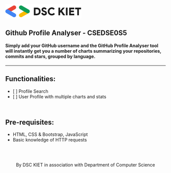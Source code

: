 <img width="240" src="https://raw.githubusercontent.com/dsckiet/resources/master/dsckiet-logo.png" />
<h2 align="left"> Github Profile Analyser - CSEDSE0S5 </h2>
<h4 align="left"> Simply add your GitHub username and the GitHub Profile Analyser tool will instantly get you a number of charts summarizing your repositories, commits and stars, grouped by language.<h4>

---


<h2>Functionalities:</h2>
<ul>
	<li>[ ]  Profile Search</li>
	<li>[ ]  User Profile with multiple charts and stats</li>
</ul>

<br>


<h2>Pre-requisites:</h2>
<ul>
	<li>HTML, CSS & Bootstrap, JavaScript</li>
	<li>Basic knowledge of HTTP requests</li>
</ul>

<br>
<br>

<p align="center">
	By DSC KIET in association with Department of Computer Science
</p>
